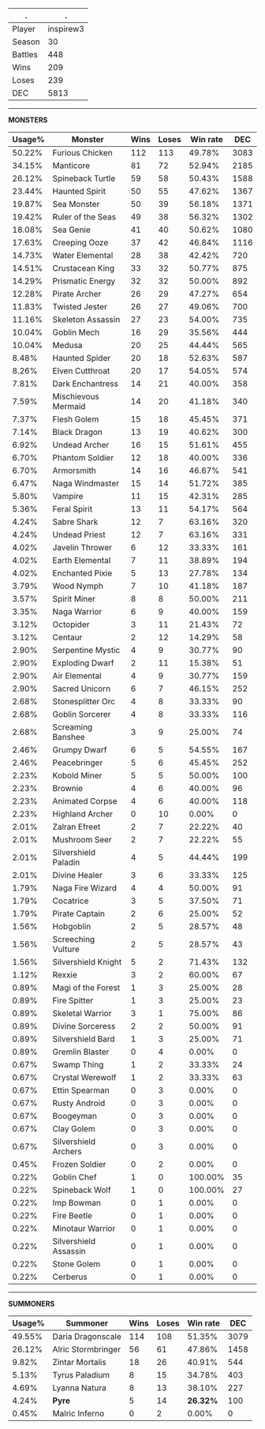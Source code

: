 .|.
|-|-
Player|inspirew3
Season|30
Battles|448
Wins|209
Loses|239
DEC|5813

---
**MONSTERS**

Usage%|Monster|Wins|Loses|Win rate|DEC|
-|-|-|-|-|-|
50.22%|Furious Chicken|112|113|49.78%|3083|
34.15%|Manticore|81|72|52.94%|2185|
26.12%|Spineback Turtle|59|58|50.43%|1588|
23.44%|Haunted Spirit|50|55|47.62%|1367|
19.87%|Sea Monster|50|39|56.18%|1371|
19.42%|Ruler of the Seas|49|38|56.32%|1302|
18.08%|Sea Genie|41|40|50.62%|1080|
17.63%|Creeping Ooze|37|42|46.84%|1116|
14.73%|Water Elemental|28|38|42.42%|720|
14.51%|Crustacean King|33|32|50.77%|875|
14.29%|Prismatic Energy|32|32|50.00%|892|
12.28%|Pirate Archer|26|29|47.27%|654|
11.83%|Twisted Jester|26|27|49.06%|700|
11.16%|Skeleton Assassin|27|23|54.00%|735|
10.04%|Goblin Mech|16|29|35.56%|444|
10.04%|Medusa|20|25|44.44%|565|
8.48%|Haunted Spider|20|18|52.63%|587|
8.26%|Elven Cutthroat|20|17|54.05%|574|
7.81%|Dark Enchantress|14|21|40.00%|358|
7.59%|Mischievous Mermaid|14|20|41.18%|340|
7.37%|Flesh Golem|15|18|45.45%|371|
7.14%|Black Dragon|13|19|40.62%|300|
6.92%|Undead Archer|16|15|51.61%|455|
6.70%|Phantom Soldier|12|18|40.00%|336|
6.70%|Armorsmith|14|16|46.67%|541|
6.47%|Naga Windmaster|15|14|51.72%|385|
5.80%|Vampire|11|15|42.31%|285|
5.36%|Feral Spirit|13|11|54.17%|564|
4.24%|Sabre Shark|12|7|63.16%|320|
4.24%|Undead Priest|12|7|63.16%|331|
4.02%|Javelin Thrower|6|12|33.33%|161|
4.02%|Earth Elemental|7|11|38.89%|194|
4.02%|Enchanted Pixie|5|13|27.78%|134|
3.79%|Wood Nymph|7|10|41.18%|187|
3.57%|Spirit Miner|8|8|50.00%|211|
3.35%|Naga Warrior|6|9|40.00%|159|
3.12%|Octopider|3|11|21.43%|72|
3.12%|Centaur|2|12|14.29%|58|
2.90%|Serpentine Mystic|4|9|30.77%|90|
2.90%|Exploding Dwarf|2|11|15.38%|51|
2.90%|Air Elemental|4|9|30.77%|159|
2.90%|Sacred Unicorn|6|7|46.15%|252|
2.68%|Stonesplitter Orc|4|8|33.33%|90|
2.68%|Goblin Sorcerer|4|8|33.33%|116|
2.68%|Screaming Banshee|3|9|25.00%|74|
2.46%|Grumpy Dwarf|6|5|54.55%|167|
2.46%|Peacebringer|5|6|45.45%|252|
2.23%|Kobold Miner|5|5|50.00%|100|
2.23%|Brownie|4|6|40.00%|96|
2.23%|Animated Corpse|4|6|40.00%|118|
2.23%|Highland Archer|0|10|0.00%|0|
2.01%|Zalran Efreet|2|7|22.22%|40|
2.01%|Mushroom Seer|2|7|22.22%|55|
2.01%|Silvershield Paladin|4|5|44.44%|199|
2.01%|Divine Healer|3|6|33.33%|125|
1.79%|Naga Fire Wizard|4|4|50.00%|91|
1.79%|Cocatrice|3|5|37.50%|71|
1.79%|Pirate Captain|2|6|25.00%|52|
1.56%|Hobgoblin|2|5|28.57%|48|
1.56%|Screeching Vulture|2|5|28.57%|43|
1.56%|Silvershield Knight|5|2|71.43%|132|
1.12%|Rexxie|3|2|60.00%|67|
0.89%|Magi of the Forest|1|3|25.00%|28|
0.89%|Fire Spitter|1|3|25.00%|23|
0.89%|Skeletal Warrior|3|1|75.00%|86|
0.89%|Divine Sorceress|2|2|50.00%|91|
0.89%|Silvershield Bard|1|3|25.00%|71|
0.89%|Gremlin Blaster|0|4|0.00%|0|
0.67%|Swamp Thing|1|2|33.33%|24|
0.67%|Crystal Werewolf|1|2|33.33%|63|
0.67%|Ettin Spearman|0|3|0.00%|0|
0.67%|Rusty Android|0|3|0.00%|0|
0.67%|Boogeyman|0|3|0.00%|0|
0.67%|Clay Golem|0|3|0.00%|0|
0.67%|Silvershield Archers|0|3|0.00%|0|
0.45%|Frozen Soldier|0|2|0.00%|0|
0.22%|Goblin Chef|1|0|100.00%|35|
0.22%|Spineback Wolf|1|0|100.00%|27|
0.22%|Imp Bowman|0|1|0.00%|0|
0.22%|Fire Beetle|0|1|0.00%|0|
0.22%|Minotaur Warrior|0|1|0.00%|0|
0.22%|Silvershield Assassin|0|1|0.00%|0|
0.22%|Stone Golem|0|1|0.00%|0|
0.22%|Cerberus|0|1|0.00%|0|

---
**SUMMONERS**

Usage%|Summoner|Wins|Loses|Win rate|DEC|
-|-|-|-|-|-|
49.55%|Daria Dragonscale|114|108|51.35%|3079|
26.12%|Alric Stormbringer|56|61|47.86%|1458|
9.82%|Zintar Mortalis|18|26|40.91%|544|
5.13%|Tyrus Paladium|8|15|34.78%|403|
4.69%|Lyanna Natura|8|13|38.10%|227|
4.24%|**Pyre**|5|14|**26.32%**|100|
0.45%|Malric Inferno|0|2|0.00%|0|
